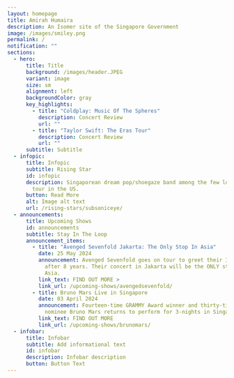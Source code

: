 ```yaml
---
layout: homepage
title: Amirah Humaira
description: An Isomer site of the Singapore Government
image: /images/smiley.png
permalink: /
notification: ""
sections:
  - hero:
      title: Title
      background: /images/header.JPEG
      variant: image
      size: sm
      alignment: left
      backgroundColor: gray
      key_highlights:
        - title: "Coldplay: Music Of The Spheres"
          description: Concert Review
          url: ""
        - title: "Taylor Swift: The Eras Tour"
          description: Concert Review
          url: ""
      subtitle: Subtitle
  - infopic:
      title: Infopic
      subtitle: Rising Star
      id: infopic
      description: Singaporean dream pop/shoegaze band among the few local talents to
        tour in the US.
      button: Read More
      alt: Image alt text
      url: /rising-stars/subsoniceye/
  - announcements:
      title: Upcoming Shows
      id: announcements
      subtitle: Stay In The Loop
      announcement_items:
        - title: "Avenged Sevenfold Jakarta: The Only Stop In Asia"
          date: 25 May 2024
          announcement: Avenged Sevenfold goes on tour to greet their Indonesian fans
            after 8 years. Their concert in Jakarta will be the ONLY stop in
            Asia.
          link_text: FIND OUT MORE >
          link_url: /upcoming-shows/avengedsevenfold/
        - title: Bruno Mars Live in Singapore
          date: 03 April 2024
          announcement: Fourteen-time GRAMMY Award winner and thirty-time GRAMMY Award
            nominee Bruno Mars returns to perform for 3-nights in Singapore.
          link_text: FIND OUT MORE
          link_url: /upcoming-shows/brunomars/
  - infobar:
      title: Infobar
      subtitle: Add informational text
      id: infobar
      description: Infobar description
      button: Button Text
---
```

